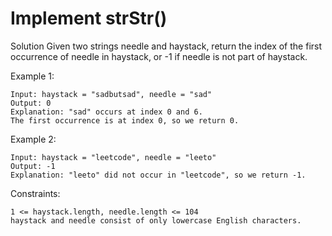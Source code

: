 # Implement strStr()

Solution
Given two strings needle and haystack, return the index of the first occurrence of needle in haystack, or -1 if needle is not part of haystack.



Example 1:
```
Input: haystack = "sadbutsad", needle = "sad"
Output: 0
Explanation: "sad" occurs at index 0 and 6.
The first occurrence is at index 0, so we return 0.
```
Example 2:
```
Input: haystack = "leetcode", needle = "leeto"
Output: -1
Explanation: "leeto" did not occur in "leetcode", so we return -1.
```

Constraints:
```
1 <= haystack.length, needle.length <= 104
haystack and needle consist of only lowercase English characters.
```